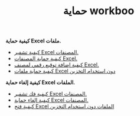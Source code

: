 ﻿---
title: حماية workboo
second_title: Aspose.Cells Cloud Documen
linktitle: بروتيك
type: docs
url: /ar/protect/
keywords: Protect and unprotect Excel workbook
description: Aspose.Cells Cloud REST API دعم حماية وإلغاء حماية المصنف Excel. SDK يدعم أنواع لغات التطوير. وهي تشمل Android و C# و Go و Java و NodeJS و Perl و PHP و Python و Ruby و swift
weight: 36
---
**كيفية حماية Excel ملفات.**

- [كيفية تشفير Excel المصنفات.](/cells/ar/workbook/encrypt/)
- [كيفية حماية المصنفات Excel.](/cells/ar/workbook/protect/)
- [كيفية إضافة توقيع رقمي لمصنف Excel.](/cells/ar/workbook/digital-signature/)
- [كيفية حماية ملفات Excel دون استخدام التخزين](/cells/ar/protect/without-using-storage/)

**كيفية إلغاء حماية Excel الملفات.**

- [كيفية فك تشفير Excel المصنفات.](/cells/ar/workbook/decrypt/)
- [كيفية إلغاء حماية Excel المصنفات.](/cells/ar/workbook/unprotect/)
- [كيفية فتح Excel الملفات دون استخدام التخزين](/cells/ar/unlock/without-using-storage/)
